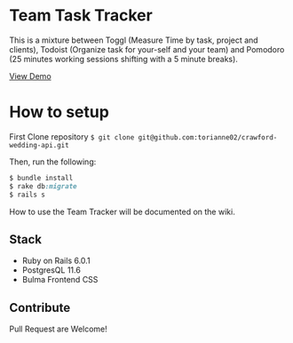 # Team Task Tracker

This is a mixture between Toggl (Measure Time by task, project and clients), Todoist (Organize task for your-self and your team) and Pomodoro (25 minutes working sessions shifting with a 5 minute breaks). 

[View Demo](https://teamtask.herokuapp.com/) 

# How to setup

First Clone repository `$ git clone git@github.com:torianne02/crawford-wedding-api.git`

Then, run the following:
```ruby
$ bundle install
$ rake db:migrate
$ rails s 
```
How to use the Team Tracker will be documented on the wiki.


## Stack

 - Ruby on Rails 6.0.1
 - PostgresQL 11.6
 - Bulma Frontend CSS
 
 ## Contribute
Pull Request are Welcome!
